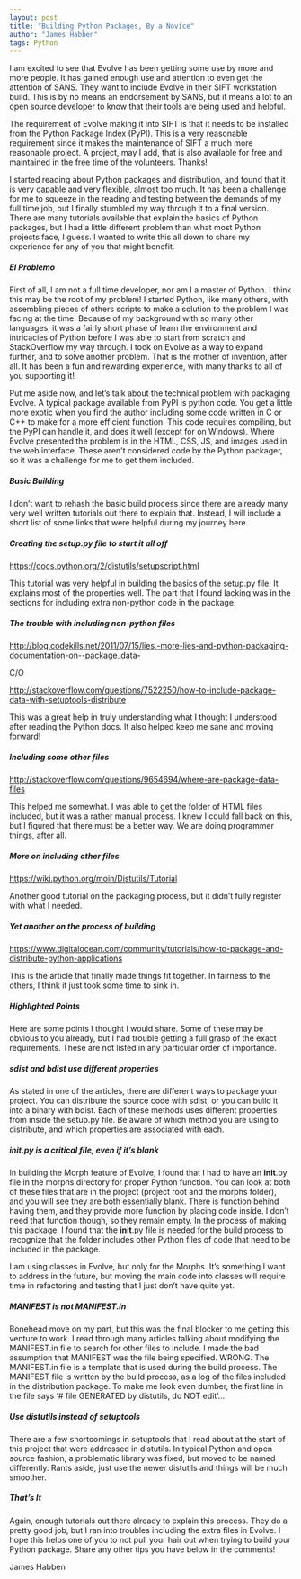 ```yaml
---
layout: post
title: "Building Python Packages, By a Novice"
author: "James Habben"
tags: Python
---
```


I am excited to see that Evolve has been getting some use by more and more people. It has gained enough use and attention to even get the attention of SANS. They want to include Evolve in their SIFT workstation build. This is by no means an endorsement by SANS, but it means a lot to an open source developer to know that their tools are being used and helpful.

The requirement of Evolve making it into SIFT is that it needs to be installed from the Python Package Index (PyPI). This is a very reasonable requirement since it makes the maintenance of SIFT a much more reasonable project. A project, may I add, that is also available for free and maintained in the free time of the volunteers. Thanks!

I started reading about Python packages and distribution, and found that it is very capable and very flexible, almost too much. It has been a challenge for me to squeeze in the reading and testing between the demands of my full time job, but I finally stumbled my way through it to a final version. There are many tutorials available that explain the basics of Python packages, but I had a little different problem than what most Python projects face, I guess. I wanted to write this all down to share my experience for any of you that might benefit.

##### El Problemo

First of all, I am not a full time developer, nor am I a master of Python. I think this may be the root of my problem! I started Python, like many others, with assembling pieces of others scripts to make a solution to the problem I was facing at the time. Because of my background with so many other languages, it was a fairly short phase of learn the environment and intricacies of Python before I was able to start from scratch and StackOverflow my way through. I took on Evolve as a way to expand further, and to solve another problem. That is the mother of invention, after all. It has been a fun and rewarding experience, with many thanks to all of you supporting it!

Put me aside now, and let’s talk about the technical problem with packaging Evolve. A typical package available from PyPI is python code. You get a little more exotic when you find the author including some code written in C or C++ to make for a more efficient function. This code requires compiling, but the PyPI can handle it, and does it well (except for on Windows). Where Evolve presented the problem is in the HTML, CSS, JS, and images used in the web interface. These aren't considered code by the Python packager, so it was a challenge for me to get them included.

##### Basic Building

I don’t want to rehash the basic build process since there are already many very well written tutorials out there to explain that. Instead, I will include a short list of some links that were helpful during my journey here.

##### Creating the setup.py file to start it all off

https://docs.python.org/2/distutils/setupscript.html

This tutorial was very helpful in building the basics of the setup.py file. It explains most of the properties well. The part that I found lacking was in the sections for including extra non-python code in the package.

##### The trouble with including non-python files

http://blog.codekills.net/2011/07/15/lies,-more-lies-and-python-packaging-documentation-on--package_data-

C/O

http://stackoverflow.com/questions/7522250/how-to-include-package-data-with-setuptools-distribute

This was a great help in truly understanding what I thought I understood after reading the Python docs. It also helped keep me sane and moving forward!

##### Including some other files

http://stackoverflow.com/questions/9654694/where-are-package-data-files

This helped me somewhat. I was able to get the folder of HTML files included, but it was a rather manual process. I knew I could fall back on this, but I figured that there must be a better way. We are doing programmer things, after all.

##### More on including other files

https://wiki.python.org/moin/Distutils/Tutorial

Another good tutorial on the packaging process, but it didn’t fully register with what I needed.

##### Yet another on the process of building

https://www.digitalocean.com/community/tutorials/how-to-package-and-distribute-python-applications

This is the article that finally made things fit together. In fairness to the others, I think it just took some time to sink in.

##### Highlighted Points

Here are some points I thought I would share. Some of these may be obvious to you already, but I had trouble getting a full grasp of the exact requirements. These are not listed in any particular order of importance.

##### sdist and bdist use different properties

As stated in one of the articles, there are different ways to package your project. You can distribute the source code with sdist, or you can build it into a binary with bdist. Each of these methods uses different properties from inside the setup.py file. Be aware of which method you are using to distribute, and which properties are associated with each.

##### __init__.py is a critical file, even if it’s blank

In building the Morph feature of Evolve, I found that I had to have an __init__.py file in the morphs directory for proper Python function. You can look at both of these files that are in the project (project root and the morphs folder), and you will see they are both essentially blank. There is function behind having them, and they provide more function by placing code inside. I don’t need that function though, so they remain empty. In the process of making this package, I found that the __init__.py file is needed for the build process to recognize that the folder includes other Python files of code that need to be included in the package.

I am using classes in Evolve, but only for the Morphs. It’s something I want to address in the future, but moving the main code into classes will require time in refactoring and testing that I just don’t have quite yet.

##### MANIFEST is not MANIFEST.in

Bonehead move on my part, but this was the final blocker to me getting this venture to work. I read through many articles talking about modifying the MANIFEST.in file to search for other files to include. I made the bad assumption that MANIFEST was the file being specified. WRONG. The MANIFEST.in file is a template that is used during the build process. The MANIFEST file is written by the build process, as a log of the files included in the distribution package. To make me look even dumber, the first line in the file says ‘# file GENERATED by distutils, do NOT edit’…

##### Use distutils instead of setuptools

There are a few shortcomings in setuptools that I read about at the start of this project that were addressed in distutils. In typical Python and open source fashion, a problematic library was fixed, but moved to be named differently. Rants aside, just use the newer distutils and things will be much smoother.

##### That’s It

Again, enough tutorials out there already to explain this process. They do a pretty good job, but I ran into troubles including the extra files in Evolve. I hope this helps one of you to not pull your hair out when trying to build your Python package. Share any other tips you have below in the comments!

James Habben

